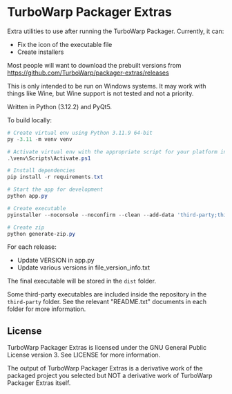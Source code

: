 # TurboWarp Packager Extras

Extra utilities to use after running the TurboWarp Packager. Currently, it can:

 - Fix the icon of the executable file
 - Create installers

Most people will want to download the prebuilt versions from https://github.com/TurboWarp/packager-extras/releases

This is only intended to be run on Windows systems. It may work with things like Wine, but Wine support is not tested and not a priority.

Written in Python (3.12.2) and PyQt5.

To build locally:

```powershell
# Create virtual env using Python 3.11.9 64-bit
py -3.11 -m venv venv

# Activate virtual env with the appropriate script for your platform in venv/Scripts, eg. for PowerShell:
.\venv\Scripts\Activate.ps1

# Install dependencies
pip install -r requirements.txt

# Start the app for development
python app.py

# Create executable
pyinstaller --noconsole --noconfirm --clean --add-data 'third-party;third-party' --add-data 'icon.png;.' --name "turbowarp-packager-extras" --version-file file_version_info.txt --icon icon.ico app.py

# Create zip
python generate-zip.py
```

For each release:

 - Update VERSION in app.py
 - Update various versions in file_version_info.txt

The final executable will be stored in the `dist` folder.

Some third-party executables are included inside the repository in the `third-party` folder. See the relevant "README.txt" documents in each folder for more information.

## License

TurboWarp Packager Extras is licensed under the GNU General Public License version 3. See LICENSE for more information.

The output of TurboWarp Packager Extras is a derivative work of the packaged project you selected but NOT a derivative work of TurboWarp Packager Extras itself.

